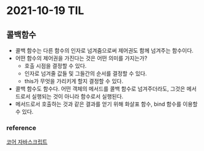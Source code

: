 # 2021-10-19 TIL

## 콜백함수

- 콜백 함수는 다른 함수의 인자로 넘겨줌으로써 제어권도 함께 넘겨주는 함수이다.
- 어떤 함수의 제어권을 가진다는 것은 어떤 의미를 가지는가?
  - 호출 시점을 결정할 수 있다.
  - 인자로 넘겨줄 값들 및 그들간의 순서를 결정할 수 있다.
  - this가 무엇을 가리키게 할지 결정할 수 있다.
- 콜백 함수도 함수다. 어떤 객체의 메서드를 콜백 함수로 넘겨주더라도, 그것은 메서드로서 실행되는 것이 아니라 함수로서 실행된다.
- 메서드로서 호출하는 것과 같은 결과를 얻기 위해 화살표 함수, bind 함수를 이용할 수 있다.

### reference

[코어 자바스크립트](http://www.yes24.com/Product/Goods/78586788?OzSrank=1)
